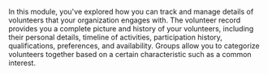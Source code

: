 In this module, you've explored how you can track and manage details of volunteers that your organization engages with. The volunteer record provides you a complete picture and history of your volunteers, including their personal details, timeline of activities, participation history, qualifications, preferences, and availability. Groups allow you to categorize volunteers together based on a certain characteristic such as a common interest.
